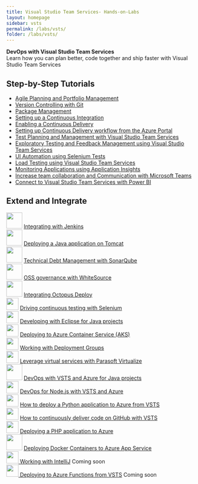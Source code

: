 ```yaml
---
title: Visual Studio Team Services- Hands-on-Labs 
layout: homepage
sidebar: vsts
permalink: /labs/vsts/
folder: /labs/vsts/
---
```


<div class="vstsMain">
<div class="productcolmain">
  <div class="pageheader">
             <b>DevOps with Visual Studio Team Services</b> </div>
     <div class="herotext2">
             Learn how you can plan better, code together and ship faster with Visual Studio Team Services
  </div>
</div>
</div>

## Step-by-Step Tutorials

<div class="lablist">
    <ul class="fa-ul">
       <li class="labslistitems" style="margin-top: 0px;"><i class="fa-li fa fa-book" style="color:  #002868;"></i> <a href="agile/">Agile Planning and Portfolio Management </a>    </li>
       <li class="labslistitems"><i class="fa-li fa fa-book" style="color:  #002868;"></i> <a href="git/">Version Controlling with Git  </a>    </li>
       <li class="labslistitems"><i class="fa-li fa fa-book" style="color:  #002868;"></i> <a href="packagemanagement/">Package Management</a> </li>
       <li class="labslistitems"><i class="fa-li fa fa-book" style="color:  #002868;"></i> <a href="continuousintegration/">Setting up a Continuous Integration</a> </li>
       <li class="labslistitems"><i class="fa-li fa fa-book" style="color:  #002868;"></i> <a href="continuousdeployment/">Enabling a Continuous Delivery</a> </li>
       <li class="labslistitems"><i class="fa-li fa fa-book" style="color:  #002868;"></i><a href="azurecd/">Setting up Continuous Delivery workflow from the Azure Portal</a> </li>
       <li class="labslistitems"><i class="fa-li fa fa-book" style="color:  #002868;"></i><a href="testmanagement/">Test Planning and Management with Visual Studio Team Services</a> </li>
       <li class="labslistitems"><i class="fa-li fa fa-book" style="color:  #002868;"></i><a href="exploratorytesting/">Exploratory Testing and Feedback Management using Visual Studio Team Services</a> </li>
       <li class="labslistitems"><i class="fa-li fa fa-book" style="color:  #002868;"></i><a href="selenium/">UI Automation using Selenium Tests</a> </li>
       <li class="labslistitems"><i class="fa-li fa fa-book" style="color:  #002868;"></i><a href="load/">Load Testing using Visual Studio Team Services</a> </li>
       <li class="labslistitems"><i class="fa-li fa fa-book" style="color:  #002868;"></i><a href="monitor/">Monitoring Applications using Application Insights</a> </li>
       <li class="labslistitems"><i class="fa-li fa fa-book" style="color:  #002868;"></i><a href="teams/">Increase team collaboration and Communication with Microsoft Teams</a> </li>
       <li class="labslistitems"><i class="fa-li fa fa-book" style="color:  #002868;"></i><a href="powerbi/">Connect to Visual Studio Team Services with Power BI</a> </li>
      </ul>
</div>

## Extend and Integrate

<div class="lablist">
        <ul style="list-style: none;padding-left: 0px;">
          <li class="extendlabslist" style="margin-top: 0px;"> <img src="../vstsextend/images/jenkins.png" height="42" width="42"/> <a href="../vstsextend/jenkins/"> Integrating with Jenkins</a>    </li>
          <li class="extendlabslist"> <img src="../vstsextend/images/tomcat.png" height="42" width="42"/> <a href="../vstsextend/tomcat/"> Deploying a Java application on Tomcat  </a>    </li>
          <li class="extendlabslist"> <img src="../vstsextend/images/sonarqube.png" height="42" width="42"/> <a href="../vstsextend/sonarqube/"> Technical Debt Management with SonarQube</a> </li>
          <li class="extendlabslist"> <img src="../vstsextend/images/whitesource.png" height="42" width="42"/> <a href="../vstsextend/WhiteSource/"> OSS governance with WhiteSource</a></li>
          <li class="extendlabslist"> <img src="../vstsextend/images/octopus.png" height="42" width="42"/> <a href="../vstsextend/Octopus/"> Integrating Octopus Deploy</a></li>
          <li class="extendlabslist"> <img src="../vstsextend/images/selenium.png" height="32" width="32"/> <a href="../vstsextend/Selenium/"> Driving continuous testing with Selenium</a></li>
           <li class="extendlabslist"> <img src="../vstsextend/images/eclipse.png" height="32" width="32"/> <a href="../vstsextend/eclipse/"> Developing with Eclipse for Java projects</a></li>
          <li class="extendlabslist"> <img src="../vstsextend/images/azure.png" height="32" width="32" /> <a href="../vstsextend/kubernetes/">  Deploying to Azure Container Service (AKS)</a></li>
          <li class="extendlabslist"> <img src="../vstsextend/images/azure.png" height="32" width="32" /> <a href="../vstsextend/deploymentgroups/"> Working with Deployment Groups</a></li>
          <li class="extendlabslist"> <img src="../vstsextend/images/parasoft.png" height="32" width="32" /> <a href="../vstsextend/parasoft/">  Leverage virtual services with Parasoft Virtualize</a></li>
          <li class="extendlabslist"> <img src="../vstsextend/images/logo_java.svg" height="42" width="42"/> <a href="../vstsextend/../java/">  DevOps with VSTS and Azure for Java projects  </a>    </li>
          <li class="extendlabslist"> <img src="../vstsextend/images/logo_nodejs.svg" height="32" width="32"/> <a href="../vstsextend/../vsts/nodejs/"> DevOps for Node.js with VSTS and Azure   </a>    </li>
          <li class="extendlabslist"> <img src="../vstsextend/images/python.png" height="32" width="32"/> <a href="../vstsextend/python/"> How to deploy a Python application to Azure from VSTS</a></li>
          <li class="extendlabslist"> <img src="../vstsextend/images/github.png" height="32" width="32"/> <a href="../vstsextend/github/"> How to continuously deliver code on GitHub with VSTS</a></li>
          <li class="extendlabslist"> <img src="../vstsextend/images/php.png" height="32" width="32"/> <a href="../vstsextend/PHP/"> Deploying a PHP application to Azure</a></li>
          <li class="extendlabslist"> <img src="../vstsextend/images/docker.png" height="42" width="42"/> <a href="../vstsextend/docker/"> Deploying Docker Containers to Azure App Service</a></li>
          <li class="extendlabslist"> <img src="../vstsextend/images/intellij.png" height="32" width="32"/><a href="../vstsextend/intelliJ/"> Working with IntelliJ</a> <span class="label label-success">Coming soon</span></li>
          <li class="extendlabslist"> <img src="../vstsextend/images/azure.png" height="32" width="32"><a href="../vstsextend/azurefunctions/"> Deploying to Azure Functions from VSTS</a> <span class="label label-success">Coming soon</span></li>
        </ul>
</div>
